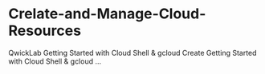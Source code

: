 # Crelate-and-Manage-Cloud-Resources
QwickLab
Getting Started with Cloud Shell & gcloud
Create Getting Started with Cloud Shell & gcloud
...
